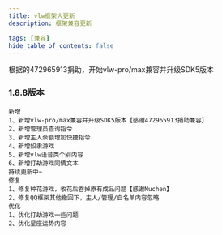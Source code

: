 ```yaml
---
title: vlw框架大更新
description: 框架兼容更新

tags: [兼容]
hide_table_of_contents: false
---
```


根据的472965913捐助，开始vlw-pro/max兼容并升级SDK5版本

<!--truncate-->
### 1.8.8版本
~~~
新增
1、新增vlw-pro/max兼容并升级SDK5版本【感谢472965913捐助兼容】
2、新增管理员查询指令
3、新增主人余额增加快捷指令
4、新增奴隶游戏
5、新增vlw语音类个别内容
6、新增打劫游戏同情文本
持续更新中~
修复
1、修复种花游戏，收花后吞掉原有成品问题【感谢Muchen】
2、修复QQ框架其他撤回下，主人/管理/白名单内容忽略
优化
1、优化打劫游戏一些问题
2、优化星座运势内容
~~~